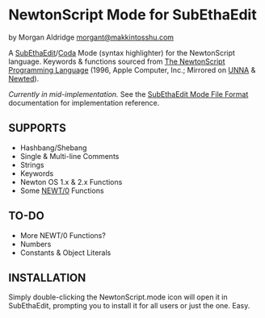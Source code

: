 NewtonScript Mode for SubEthaEdit
=================================

by Morgan Aldridge <morgant@makkintosshu.com>

A [SubEthaEdit](http://codingmonkeys.de/subethaedit/)/[Coda](http://panic.com/coda/) Mode (syntax highlighter) for the NewtonScript language. Keywords & functions sourced from [The NewtonScript 
Programming Language](http://manuals.info.apple.com/en_US/NewtonScriptProgramLanguage.PDF) (1996, Apple Computer, Inc.; Mirrored on [UNNA](http://www.unna.org/unna/development/documentation/NewtonScriptProgramLanguage.pdf) & [Newted](http://www.newted.org/download/manuals/NewtonScriptProgramLanguage.pdf)).

_Currently in mid-implementation._ See the [SubEthaEdit Mode File Format](http://codingmonkeys.de/subethaedit/mode.html) documentation for implementation reference.

SUPPORTS
--------

* Hashbang/Shebang
* Single & Multi-line Comments
* Strings
* Keywords
* Newton OS 1.x & 2.x Functions
* Some [NEWT/0](http://trac.so-kukan.com/newt/) Functions

TO-DO
-----

* More NEWT/0 Functions?
* Numbers
* Constants & Object Literals

INSTALLATION
------------

Simply double-clicking the NewtonScript.mode icon will open it in SubEthaEdit, prompting you to install it for all users or just the one. Easy.
